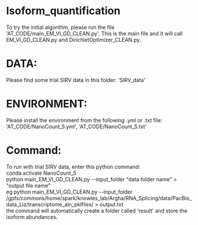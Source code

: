 # Isoform_quantification

To try the initial algorithm, please run the file 'AT_CODE/main_EM_VI_GD_CLEAN.py'. This is the main file and it will call EM_VI_GD_CLEAN.py and DirichletOptimizer_CLEAN.py. <br />

# DATA: 
Please find some trial SIRV data in this folder: 'SIRV_data' <br />
# ENVIRONMENT: 
Please install the environment from the following .yml or .txt file: 'AT_CODE/NanoCount_5.yml', 'AT_CODE/NanoCount_5.txt'<br />
# Command:
To run with trial SIRV data, enter this python command: <br />
conda activate NanoCount_5 <br />
python main_EM_VI_GD_CLEAN.py --input_folder "data folder name"  > "output file name" <br />
eg.python main_EM_VI_GD_CLEAN.py --input_folder /gpfs/commons/home/spark/knowles_lab/Argha/RNA_Splicing/data/PacBio_data_Liz/transcriptome_aln_pklfiles/ > output.txt <br />
the command will automatically create a folder called 'result' and store the isoform abundances. 
